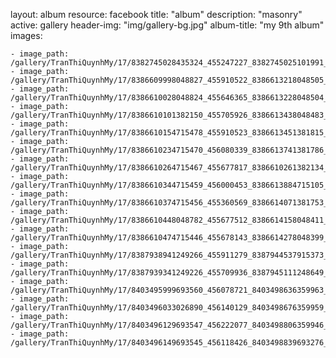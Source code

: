 
layout: album
resource: facebook
title: "album"
description: "masonry"
active: gallery
header-img: "img/gallery-bg.jpg"
album-title: "my 9th album"
images:
    
    - image_path: /gallery/TranThiQuynhMy/17/8382745028435324_455247227_8382745025101991_687712388817483037_n.jpg
    - image_path: /gallery/TranThiQuynhMy/17/8386609998048827_455910522_8386613218048505_7937113975107303318_n.jpg
    - image_path: /gallery/TranThiQuynhMy/17/8386610028048824_455646365_8386613228048504_2391494899115115586_n.jpg
    - image_path: /gallery/TranThiQuynhMy/17/8386610101382150_455705926_8386613438048483_7417965711673293695_n.jpg
    - image_path: /gallery/TranThiQuynhMy/17/8386610154715478_455910523_8386613451381815_384704413924180238_n.jpg
    - image_path: /gallery/TranThiQuynhMy/17/8386610234715470_456080339_8386613741381786_6238103823577116487_n.jpg
    - image_path: /gallery/TranThiQuynhMy/17/8386610264715467_455677817_8386610261382134_1650056340388588179_n.jpg
    - image_path: /gallery/TranThiQuynhMy/17/8386610344715459_456000453_8386613884715105_7022273006340983123_n.jpg
    - image_path: /gallery/TranThiQuynhMy/17/8386610374715456_455360569_8386614071381753_2506927476542275534_n.jpg
    - image_path: /gallery/TranThiQuynhMy/17/8386610448048782_455677512_8386614158048411_8434068389592817164_n.jpg
    - image_path: /gallery/TranThiQuynhMy/17/8386610474715446_455678143_8386614278048399_6790047892620353444_n.jpg
    - image_path: /gallery/TranThiQuynhMy/17/8387938941249266_455911279_8387944537915373_7680615626885237444_n.jpg
    - image_path: /gallery/TranThiQuynhMy/17/8387939341249226_455709936_8387945111248649_4773938962616260642_n.jpg
    - image_path: /gallery/TranThiQuynhMy/17/8403495999693560_456078721_8403498636359963_4543953716758897024_n.jpg
    - image_path: /gallery/TranThiQuynhMy/17/8403496033026890_456140129_8403498676359959_1491194795193696337_n.jpg
    - image_path: /gallery/TranThiQuynhMy/17/8403496129693547_456222077_8403498806359946_4329138035765456365_n.jpg
    - image_path: /gallery/TranThiQuynhMy/17/8403496149693545_456118426_8403498839693276_5165378893832511557_n.jpg